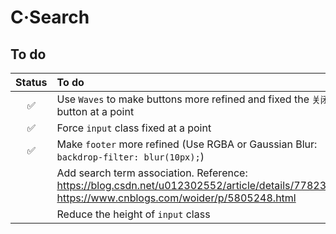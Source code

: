 # C·Search
## To do
| Status | To do |
| :----: | :---- |
| :white_check_mark: | Use `Waves` to make buttons more refined and fixed the `关闭` button at a point |
| :white_check_mark: | Force `input` class fixed at a point |
| :white_check_mark: | Make `footer` more refined (Use RGBA or Gaussian Blur: `backdrop-filter: blur(10px);`) |
|  | Add search term association. Reference: https://blog.csdn.net/u012302552/article/details/77823624, https://www.cnblogs.com/woider/p/5805248.html |
|  | Reduce the height of `input` class |